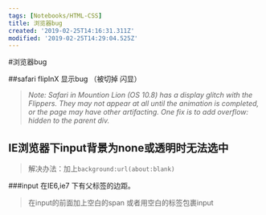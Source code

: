 ```yaml
---
tags: [Notebooks/HTML-CSS]
title: 浏览器bug
created: '2019-02-25T14:16:31.311Z'
modified: '2019-02-25T14:29:04.525Z'
---
```


#浏览器bug

##safari flipInX 显示bug （被切掉 闪显）
>*Note: Safari in Mountion Lion (OS 10.8) has a display glitch with the Flippers. They may not appear at all until the animation is completed, or the page may have other artifacting. One fix is to add overflow: hidden to the parent div.*

## IE浏览器下input背景为none或透明时无法选中
>解决办法：加上`background:url(about:blank)`


###input 在IE6,ie7 下有父标签的边距。
> 在input的前面加上空白的span  或者用空白的标签包裹input
